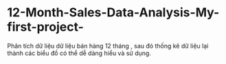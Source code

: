 # 12-Month-Sales-Data-Analysis-My-first-project-
Phân tích dữ liệu dữ liệu bán hàng 12 tháng , sau đó thống kê dữ liệu lại thành các biểu đồ có thể dễ dàng hiểu và sử dụng.
